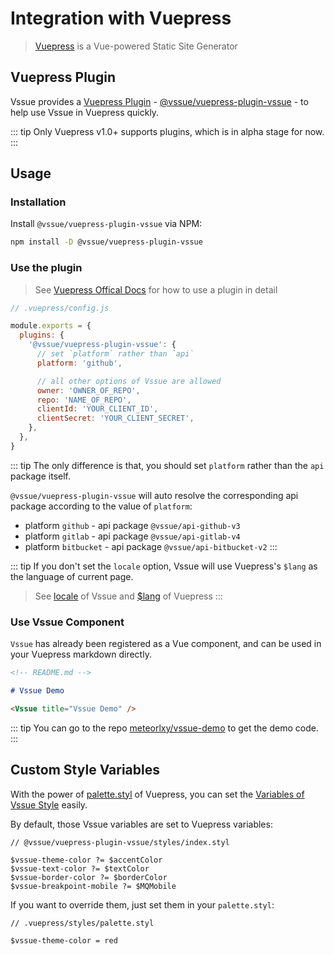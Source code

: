 # Integration with Vuepress

> [Vuepress](https://vuepress.vuejs.org/) is a Vue-powered Static Site Generator

## Vuepress Plugin

Vssue provides a [Vuepress Plugin](https://vuepress.vuejs.org/plugin/) - [@vssue/vuepress-plugin-vssue](https://www.npmjs.com/package/@vssue/vuepress-plugin-vssue) - to help use Vssue in Vuepress quickly.

::: tip
Only Vuepress v1.0+ supports plugins, which is in alpha stage for now.
:::

## Usage

### Installation

Install `@vssue/vuepress-plugin-vssue` via NPM:

```bash
npm install -D @vssue/vuepress-plugin-vssue
```

### Use the plugin

> See [Vuepress Offical Docs](https://vuepress.vuejs.org/plugin/using-a-plugin.html) for how to use a plugin in detail

```js
// .vuepress/config.js

module.exports = {
  plugins: {
    '@vssue/vuepress-plugin-vssue': {
      // set `platform` rather than `api`
      platform: 'github',

      // all other options of Vssue are allowed
      owner: 'OWNER_OF_REPO',
      repo: 'NAME_OF_REPO',
      clientId: 'YOUR_CLIENT_ID',
      clientSecret: 'YOUR_CLIENT_SECRET',
    },
  },
}
```

::: tip
The only difference is that, you should set `platform` rather than the `api` package itself.

`@vssue/vuepress-plugin-vssue` will auto resolve the corresponding api package according to the value of `platform`:

- platform `github` - api package `@vssue/api-github-v3`
- platform `gitlab` - api package `@vssue/api-gitlab-v4`
- platform `bitbucket` - api package `@vssue/api-bitbucket-v2`
:::

::: tip
If you don't set the `locale` option, Vssue will use Vuepress's `$lang` as the language of current page.

> See [locale](../options/index.md#locale) of Vssue and [$lang](https://vuepress.vuejs.org/guide/global-computed.html#lang) of Vuepress
:::

### Use Vssue Component

`Vssue` has already been registered as a Vue component, and can be used in your Vuepress markdown directly.

```md
<!-- README.md -->

# Vssue Demo

<Vssue title="Vssue Demo" />
```

::: tip
You can go to the repo [meteorlxy/vssue-demo](https://github.com/meteorlxy/vssue-demo) to get the demo code.
:::

## Custom Style Variables

With the power of [palette.styl](https://vuepress.vuejs.org/config/#palette-styl) of Vuepress, you can set the [Variables of Vssue Style](./styles.md#use-variables-to-customize-vssue) easily.

By default, those Vssue variables are set to Vuepress variables:

```stylus
// @vssue/vuepress-plugin-vssue/styles/index.styl

$vssue-theme-color ?= $accentColor
$vssue-text-color ?= $textColor
$vssue-border-color ?= $borderColor
$vssue-breakpoint-mobile ?= $MQMobile
```

If you want to override them, just set them in your `palette.styl`:

```stylus
// .vuepress/styles/palette.styl

$vssue-theme-color = red
```
